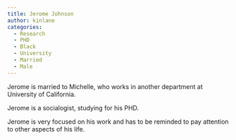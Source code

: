 ```yaml
---
title: Jerome Johnson
author: kinlane
categories:
  - Research
  - PHD
  - Black
  - University
  - Married
  - Male
---
```


Jerome is married to Michelle, who works in another department at University of California.

Jerome is a socialogist, studying for his PHD. 

Jerome is very focused on his work and has to be reminded to pay attention to other aspects of his life.

